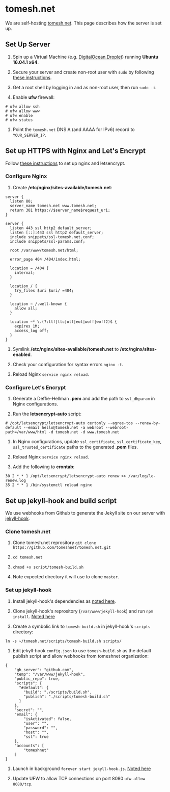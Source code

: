 # tomesh.net

We are self-hosting [tomesh.net](https://tomesh.net). This page describes how the server is set up.

## Set Up Server

1. Spin up a Virtual Machine (e.g. [DigitalOcean Droplet](http://digitalocean.com)) running **Ubuntu 16.04.1 x64**.

1. Secure your server and create non-root user with `sudo` by following [these instructions](https://www.digitalocean.com/community/tutorials/initial-server-setup-with-ubuntu-16-04).

1. Get a root shell by logging in and as non-root user, then run `sudo -i`.

1. Enable **ufw** firewall:

  ```
  # ufw allow ssh
  # ufw allow www
  # ufw enable
  # ufw status
  ```

1. Point the `tomesh.net` DNS A (and AAAA for IPv6) record to `YOUR_SERVER_IP`.

## Set up HTTPS with Nginx and Let's Encrypt

Follow [these instructions](https://www.digitalocean.com/community/tutorials/how-to-secure-nginx-with-let-s-encrypt-on-ubuntu-16-04) to set up nginx and letsencrypt.

### Configure Nginx

1. Create **/etc/nginx/sites-available/tomesh.net**:

  ```
  server {
    listen 80;
    server_name tomesh.net www.tomesh.net;
    return 301 https://$server_name$request_uri;
  }

  server {
    listen 443 ssl http2 default_server;
    listen [::]:443 ssl http2 default_server;
    include snippets/ssl-tomesh.net.conf;
    include snippets/ssl-params.conf;

    root /var/www/tomesh.net/html;

    error_page 404 /404/index.html;

    location = /404 {
      internal;
    }

    location / {
      try_files $uri $uri/ =404;
    }

    location ~ /.well-known {
      allow all;
    }

    location ~* \.(?:ttf|ttc|otf|eot|woff|woff2)$ {
      expires 1M;
      access_log off;
    }
  }
  ```

1. Symlink **/etc/nginx/sites-available/tomesh.net** to **/etc/nginx/sites-enabled**.

1. Check your configuration for syntax errors `nginx -t`.

1. Reload Nginx `service nginx reload`.

### Configure Let's Encrypt

1. Generate a Deffie-Hellman **.pem** and add the path to `ssl_dhparam` in Nginx configurations.

1. Run the **letsencrypt-auto** script:

  ```
  # /opt/letsencrypt/letsencrypt-auto certonly --agree-tos --renew-by-default --email hello@tomesh.net -a webroot --webroot-path=/var/www/html -d tomesh.net -d www.tomesh.net
  ```

1. In Nginx configurations, update `ssl_certificate`, `ssl_certificate_key`, `ssl_trusted_certificate` paths to the generated **.pem** files.

1. Reload Nginx `service nginx reload`.

1. Add the following to **crontab**:

  ```
  30 2 * * 1 /opt/letsencrypt/letsencrypt-auto renew >> /var/log/le-renew.log
  35 2 * * 1 /bin/systemctl reload nginx
  ```

## Set up jekyll-hook and build script

We use webhooks from Github to generate the Jekyll site on our server with [jekyll-hook](https://github.com/developmentseed/jekyll-hook).

### Clone tomesh.net

1. Clone tomesh.net reprository `git clone https://github.com/tomeshnet/tomesh.net.git`

1. `cd tomesh.net`

1. `chmod +x script/tomesh-build.sh`

1. Note expected directory it will use to clone `master`.

### Set up jekyll-hook

1. Install jekyll-hook's dependencies as [noted here](https://github.com/developmentseed/jekyll-hook#dependencies-installation).

1. Clone jekyll-hook's reprository (`/var/www/jekyll-hook`) and run `npm install`. [Noted here](https://github.com/developmentseed/jekyll-hook#installation)

1. Create a symbolic link to `tomesh-build.sh` in jekyll-hook's `scripts` directory:

  ```
  ln -s ~/tomesh.net/scripts/tomesh-build.sh scripts/
  ```

1. Edit jekyll-hook `config.json` to use `tomesh-build.sh` as the default publish script and allow webhooks from tomeshnet organization:

  ```
  {
      "gh_server": "github.com",
      "temp": "/var/www/jekyll-hook",
      "public_repo": true,
      "scripts": {
        "#default": {
          "build": "./scripts/build.sh",
          "publish": "./scripts/tomesh-build.sh"
        }
      },
      "secret": "",
      "email": {
          "isActivated": false,
          "user": "",
          "password": "",
          "host": "",
          "ssl": true
      },
      "accounts": [
          "tomeshnet"
      ]
  }
  ```

1. Launch in background `forever start jekyll-hook.js`. [Noted here](https://github.com/developmentseed/jekyll-hook#launch)

1. Update UFW to allow TCP connections on port 8080 `ufw allow 8080/tcp`.
